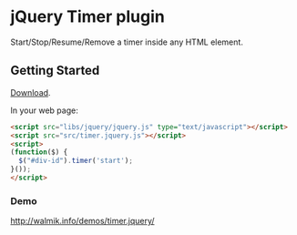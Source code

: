 # jQuery Timer plugin

Start/Stop/Resume/Remove a timer inside any HTML element.

## Getting Started
[Download][min].

[min]: https://github.com/walmik/timer.jquery/archive/master.zip

In your web page:

```html
<script src="libs/jquery/jquery.js" type="text/javascript"></script>
<script src="src/timer.jquery.js"></script>
<script>
(function($) {
  $("#div-id").timer('start');
}());
</script>
```

### Demo
http://walmik.info/demos/timer.jquery/
